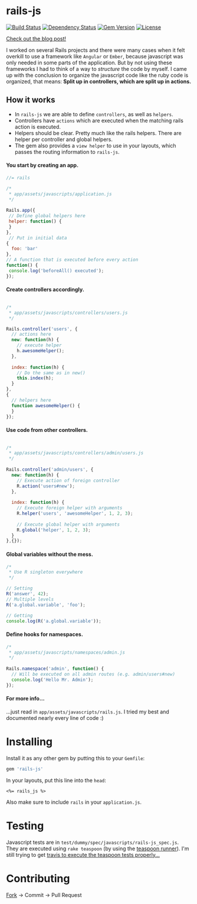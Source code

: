 rails-js
========
[![Build Status](https://travis-ci.org/tonekk/rails-js.svg)](https://travis-ci.org/tonekk/rails-js)
[![Dependency Status](https://gemnasium.com/tonekk/rails-js.svg)](https://gemnasium.com/tonekk/rails-js)
[![Gem Version](http://img.shields.io/gem/v/rails-js.svg)](https://rubygems.org/gems/rails-js)
[![License](http://img.shields.io/:license-mit-blue.svg)](http://tonekk.mit-license.org)


[Check out the blog post!](http://finn.heemeyer.net/2014/10/18/rails-js/)


I worked on several Rails projects and there were many cases when it felt overkill to use a framework like ``Angular`` or ``Ember``, because javascript was only needed in some parts of the application.
But by not using these frameworks I had to think of a way to *structure* the code by myself.
I came up with the conclusion to organize the javascript code like the ruby code is organized, that means: __Split up in controllers, which are split up in actions.__

## How it works
* In ``rails-js`` we are able to define ``controllers``, as well as ``helpers``.
* Controllers have ``actions`` which are executed when the matching rails action is executed.
* Helpers should be clear. Pretty much like the rails helpers. There are helper per controller and global helpers.
* The gem also provides a ``view helper`` to use in your layouts, which passes the routing information to ``rails-js``.

#### You start by creating an app.

```js
//= rails

/*
 * app/assets/javascripts/application.js
 */
 
Rails.app({
 // Define global helpers here
 helper: function() {
 }
},
 // Put in initial data
{
  foo: 'bar'
},
// A function that is executed before every action
function() {
 console.log('beforeAll() executed');
});

```
#### Create controllers accordingly.

```js

/*
 * app/assets/javascripts/controllers/users.js
 */

Rails.controller('users', {
  // actions here
  new: function(h) {
    // execute helper
    h.awesomeHelper();
  },
  
  index: function(h) {
    // Do the same as in new()
    this.index(h);
  }
},
{
  // helpers here
  function awesomeHelper() {
  }
});

```


#### Use code from other controllers.
```js

/*
 * app/assets/javascripts/controllers/admin/users.js
 */
 
Rails.controller('admin/users', {
  new: function(h) {
    // Execute action of foreign controller
    R.action('users#new');
  },
  
  index: function(h) {
    // Execute foreign helper with arguments
    R.helper('users', 'awesomeHelper', 1, 2, 3);
    
    // Execute global helper with arguments
    R.global('helper', 1, 2, 3);
  }
},{});

```


#### Global variables without the mess.
```js
/*
 * Use R singleton everywhere
 */

// Setting
R('answer', 42);
// Multiple levels
R('a.global.variable', 'foo');

// Getting
console.log(R('a.global.variable'));
```


#### Define hooks for namespaces.
```js
/*
 * app/assets/javascripts/namespaces/admin.js
 */
 
Rails.namespace('admin', function() {
  // Will be executed on all admin routes (e.g. admin/users#new)
  console.log('Hello Mr. Admin');
});
```

#### For more info...
...just read in ``app/assets/javascripts/rails.js``. I tried my best and documented nearly every line of code :) 

Installing
==========

Install it as any other gem by putting this to your ``Gemfile``:
```ruby
gem 'rails-js'
```
In your layouts, put this line into the ``head``:
```erb
<%= rails_js %>
```
Also make sure to include ``rails`` in your ``application.js``.

Testing
=======

Javascript tests are in ``test/dummy/spec/javascripts/rails-js_spec.js``.
They are executed using ``rake teaspoon`` (by using the [teaspoon runner](https://github.com/modeset/teaspoon)).
I'm still trying to get [travis to execute the teaspoon tests properly...](https://travis-ci.org/tonekk/rails-js/builds/37740824)

Contributing
============

[Fork](https://github.com/tonekk/rails-js/fork) -> Commit -> Pull Request
